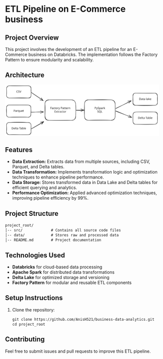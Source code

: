 # ETL Pipeline on E-Commerce business

## Project Overview
This project involves the development of an ETL pipeline for an E-Commerce business on Databricks. The implementation follows the Factory Pattern to ensure modularity and scalability.

## Architecture

![ETL Pipeline Architecture](arch_etl.svg)


## Features
* **Data Extraction:** Extracts data from multiple sources, including CSV, Parquet, and Delta tables.
* **Data Transformation:** Implements transformation logic and optimization techniques to enhance pipeline performance.
* **Data Storage:** Stores transformed data in Data Lake and Delta tables for efficient querying and analytics.
* **Performance Optimization:** Applied advanced optimization techniques, improving pipeline efficiency by 99%.

## Project Structure
```
project_root/
│-- src/             # Contains all source code files
│-- data/            # Stores raw and processed data
│-- README.md        # Project documentation
```

## Technologies Used
* **Databricks** for cloud-based data processing
* **Apache Spark** for distributed data transformations
* **Delta Lake** for optimized storage and versioning
* **Factory Pattern** for modular and reusable ETL components

## Setup Instructions
1. Clone the repository:
   ```
   git clone https://github.com/AnisH521/business-data-analytics.git
   cd project_root
   ```

## Contributing
Feel free to submit issues and pull requests to improve this ETL pipeline.
